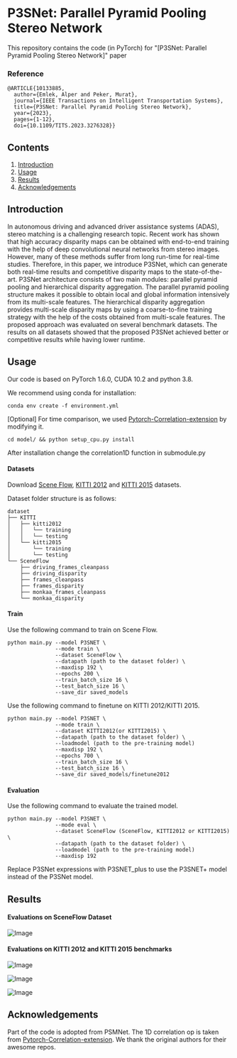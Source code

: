 # P3SNet: Parallel Pyramid Pooling Stereo Network

This repository contains the code (in PyTorch) for "[P3SNet: Parallel Pyramid Pooling Stereo Network]" paper   

### Reference
```
@ARTICLE{10133885,
  author={Emlek, Alper and Peker, Murat},
  journal={IEEE Transactions on Intelligent Transportation Systems}, 
  title={P3SNet: Parallel Pyramid Pooling Stereo Network}, 
  year={2023}, 
  pages={1-12},
  doi={10.1109/TITS.2023.3276328}}
```

## Contents

1. [Introduction](#introduction)
2. [Usage](#usage)
3. [Results](#results)
4. [Acknowledgements](#Acknowledgements)

## Introduction

In autonomous driving and advanced driver assistance systems (ADAS), stereo matching is a challenging research topic. Recent work has shown that high accuracy disparity maps can be obtained with end-to-end training with the help of deep convolutional neural networks from stereo images. However, many of these methods suffer from long run-time for real-time studies. Therefore, in this paper, we introduce P3SNet, which can generate both real-time results and  competitive disparity maps to the state-of-the-art. P3SNet architecture consists of two main modules: parallel pyramid pooling and hierarchical disparity aggregation. The parallel pyramid pooling structure makes it possible to obtain local and global information intensively from its multi-scale features. The hierarchical disparity aggregation provides multi-scale disparity maps by using a coarse-to-fine training strategy with the help of the costs obtained from multi-scale features. The proposed approach was evaluated on several benchmark datasets. The results on all datasets showed that the proposed P3SNet achieved better or competitive results while having lower runtime.

## Usage

Our code is based on PyTorch 1.6.0, CUDA 10.2 and python 3.8.

We recommend using conda for installation:
```
conda env create -f environment.yml
```
[Optional] For time comparison, we used [Pytorch-Correlation-extension](https://github.com/ClementPinard/Pytorch-Correlation-extension) by modifying it.
```
cd model/ && python setup_cpu.py install
```
After installation change the correlation1D function in submodule.py


#### Datasets

Download [Scene Flow](https://lmb.informatik.uni-freiburg.de/resources/datasets/SceneFlowDatasets.en.html), [KITTI 2012](http://www.cvlibs.net/datasets/kitti/eval_stereo_flow.php?benchmark=stereo) and [KITTI 2015](http://www.cvlibs.net/datasets/kitti/eval_scene_flow.php?benchmark=stereo) datasets. 

Dataset folder structure is as follows:

```
dataset
├── KITTI
│   ├── kitti2012
│   │   └── training
│   │   └── testing
│   └── kitti2015
│       └── training
│       └── testing
└── SceneFlow
    ├── driving_frames_cleanpass
    ├── driving_disparity
    ├── frames_cleanpass
    ├── frames_disparity
    ├── monkaa_frames_cleanpass
    └── monkaa_disparity
```

#### Train

Use the following command to train on Scene Flow.

```
python main.py --model P3SNET \
               --mode train \
               --dataset SceneFlow \
               --datapath (path to the dataset folder) \
               --maxdisp 192 \
               --epochs 200 \
               --train_batch_size 16 \
               --test_batch_size 16 \
               --save_dir saved_models 
```

Use the following command to finetune on KITTI 2012/KITTI 2015.
```
python main.py --model P3SNET \
               --mode train \
               --dataset KITTI2012(or KITTI2015) \
               --datapath (path to the dataset folder) \
               --loadmodel (path to the pre-training model)
               --maxdisp 192 \
               --epochs 700 \
               --train_batch_size 16 \
               --test_batch_size 16 \
               --save_dir saved_models/finetune2012
```


#### Evaluation

Use the following command to evaluate the trained model.
```
python main.py --model P3SNET \
               --mode eval \
               --dataset SceneFlow (SceneFlow, KITTI2012 or KITTI2015) \
               --datapath (path to the dataset folder) \
               --loadmodel (path to the pre-training model)
               --maxdisp 192
```

Replace P3SNet expressions with P3SNET_plus to use the P3SNET+ model instead of the P3SNet model.

## Results

#### Evaluations on SceneFlow Dataset

![Image](https://github.com/aemlek/P3SNet/blob/main/figure/table-4.png "KITTI20215_results")



#### Evaluations on KITTI 2012 and KITTI 2015 benchmarks

![Image](https://github.com/aemlek/P3SNet/blob/main/figure/table-5.png "KITTI20215_results")

![Image](https://github.com/aemlek/P3SNet/blob/main/figure/KITTI20212_results.png "KITTI20212_results")

![Image](https://github.com/aemlek/P3SNet/blob/main/figure/KITTI20215_results.png "KITTI20215_results")

## Acknowledgements

Part of the code is adopted from PSMNet. The 1D correlation op is taken from [Pytorch-Correlation-extension](https://github.com/ClementPinard/Pytorch-Correlation-extension).  We thank the original authors for their awesome repos.

